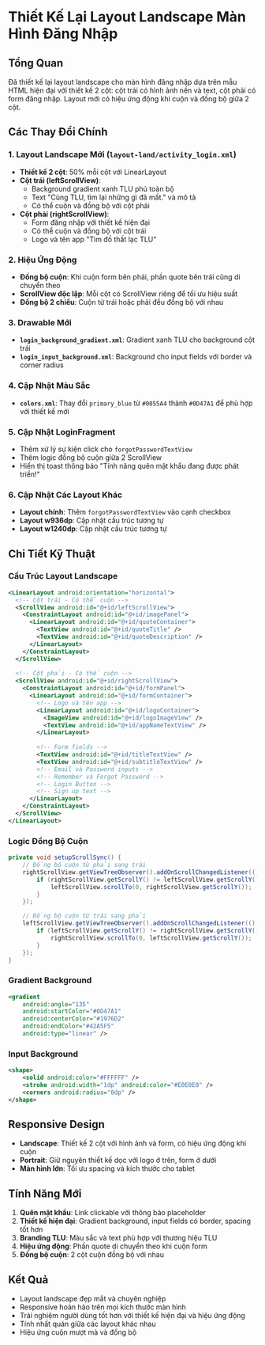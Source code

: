 # Thiết Kế Lại Layout Landscape Màn Hình Đăng Nhập

## Tổng Quan
Đã thiết kế lại layout landscape cho màn hình đăng nhập dựa trên mẫu HTML hiện đại với thiết kế 2 cột: cột trái có hình ảnh nền và text, cột phải có form đăng nhập. Layout mới có hiệu ứng động khi cuộn và đồng bộ giữa 2 cột.

## Các Thay Đổi Chính

### 1. Layout Landscape Mới (`layout-land/activity_login.xml`)
- **Thiết kế 2 cột**: 50% mỗi cột với LinearLayout
- **Cột trái (leftScrollView)**:
  - Background gradient xanh TLU phủ toàn bộ
  - Text "Cùng TLU, tìm lại những gì đã mất." và mô tả
  - Có thể cuộn và đồng bộ với cột phải
- **Cột phải (rightScrollView)**:
  - Form đăng nhập với thiết kế hiện đại
  - Có thể cuộn và đồng bộ với cột trái
  - Logo và tên app "Tìm đồ thất lạc TLU"

### 2. Hiệu Ứng Động
- **Đồng bộ cuộn**: Khi cuộn form bên phải, phần quote bên trái cũng di chuyển theo
- **ScrollView độc lập**: Mỗi cột có ScrollView riêng để tối ưu hiệu suất
- **Đồng bộ 2 chiều**: Cuộn từ trái hoặc phải đều đồng bộ với nhau

### 3. Drawable Mới
- **`login_background_gradient.xml`**: Gradient xanh TLU cho background cột trái
- **`login_input_background.xml`**: Background cho input fields với border và corner radius

### 4. Cập Nhật Màu Sắc
- **`colors.xml`**: Thay đổi `primary_blue` từ `#0055A4` thành `#0D47A1` để phù hợp với thiết kế mới

### 5. Cập Nhật LoginFragment
- Thêm xử lý sự kiện click cho `forgotPasswordTextView`
- Thêm logic đồng bộ cuộn giữa 2 ScrollView
- Hiển thị toast thông báo "Tính năng quên mật khẩu đang được phát triển!"

### 6. Cập Nhật Các Layout Khác
- **Layout chính**: Thêm `forgotPasswordTextView` vào cạnh checkbox
- **Layout w936dp**: Cập nhật cấu trúc tương tự
- **Layout w1240dp**: Cập nhật cấu trúc tương tự

## Chi Tiết Kỹ Thuật

### Cấu Trúc Layout Landscape
```xml
<LinearLayout android:orientation="horizontal">
  <!-- Cột trái - Có thể cuộn -->
  <ScrollView android:id="@+id/leftScrollView">
    <ConstraintLayout android:id="@+id/imagePanel">
      <LinearLayout android:id="@+id/quoteContainer">
        <TextView android:id="@+id/quoteTitle" />
        <TextView android:id="@+id/quoteDescription" />
      </LinearLayout>
    </ConstraintLayout>
  </ScrollView>
  
  <!-- Cột phải - Có thể cuộn -->
  <ScrollView android:id="@+id/rightScrollView">
    <ConstraintLayout android:id="@+id/formPanel">
      <LinearLayout android:id="@+id/formContainer">
        <!-- Logo và tên app -->
        <LinearLayout android:id="@+id/logoContainer">
          <ImageView android:id="@+id/logoImageView" />
          <TextView android:id="@+id/appNameTextView" />
        </LinearLayout>
        
        <!-- Form fields -->
        <TextView android:id="@+id/titleTextView" />
        <TextView android:id="@+id/subtitleTextView" />
        <!-- Email và Password inputs -->
        <!-- Remember và Forgot Password -->
        <!-- Login Button -->
        <!-- Sign up text -->
      </LinearLayout>
    </ConstraintLayout>
  </ScrollView>
</LinearLayout>
```

### Logic Đồng Bộ Cuộn
```java
private void setupScrollSync() {
    // Đồng bộ cuộn từ phải sang trái
    rightScrollView.getViewTreeObserver().addOnScrollChangedListener(() -> {
        if (rightScrollView.getScrollY() != leftScrollView.getScrollY()) {
            leftScrollView.scrollTo(0, rightScrollView.getScrollY());
        }
    });

    // Đồng bộ cuộn từ trái sang phải
    leftScrollView.getViewTreeObserver().addOnScrollChangedListener(() -> {
        if (leftScrollView.getScrollY() != rightScrollView.getScrollY()) {
            rightScrollView.scrollTo(0, leftScrollView.getScrollY());
        }
    });
}
```

### Gradient Background
```xml
<gradient
    android:angle="135"
    android:startColor="#0D47A1"
    android:centerColor="#1976D2"
    android:endColor="#42A5F5"
    android:type="linear" />
```

### Input Background
```xml
<shape>
    <solid android:color="#FFFFFF" />
    <stroke android:width="1dp" android:color="#E0E0E0" />
    <corners android:radius="8dp" />
</shape>
```

## Responsive Design
- **Landscape**: Thiết kế 2 cột với hình ảnh và form, có hiệu ứng động khi cuộn
- **Portrait**: Giữ nguyên thiết kế dọc với logo ở trên, form ở dưới
- **Màn hình lớn**: Tối ưu spacing và kích thước cho tablet

## Tính Năng Mới
1. **Quên mật khẩu**: Link clickable với thông báo placeholder
2. **Thiết kế hiện đại**: Gradient background, input fields có border, spacing tốt hơn
3. **Branding TLU**: Màu sắc và text phù hợp với thương hiệu TLU
4. **Hiệu ứng động**: Phần quote di chuyển theo khi cuộn form
5. **Đồng bộ cuộn**: 2 cột cuộn đồng bộ với nhau

## Kết Quả
- Layout landscape đẹp mắt và chuyên nghiệp
- Responsive hoàn hảo trên mọi kích thước màn hình
- Trải nghiệm người dùng tốt hơn với thiết kế hiện đại và hiệu ứng động
- Tính nhất quán giữa các layout khác nhau
- Hiệu ứng cuộn mượt mà và đồng bộ 